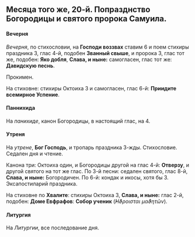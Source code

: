 
## Месяца того же, 20-й. Попразднство Богородицы и святого пророка Самуила.

#### Вечерня

*Вечерня*, по стихословии, на **Господи воззвах** ставим 6 и поем
стихиры праздника 3, глас 4-й, подобен **Званный свыше**, и пророка 3,
глас тот же, подобен: **Яко добля**, **Слава, и ныне:** 
самогласен, глас тот же: **Давидскую песнь**. 

Прокимен.

На стиховне: стихиры Октоиха 3 и самогласен, глас 6-й: **Приидите всемирное Успение**.

#### Паннихида

На *панихиде*, канон Богородицы, в настоящий глас, на 4.

#### Утреня

На *утрене*, **Бог Господь**, и тропарь праздника 3-жды. 
Стихословие. Седален дня и чтение.

Канона три: Октоиха один, и Богородицы другой на глас 4-й: **Отверзу**, 
и другой святого на тот же глас. 
По 3-й песни: седален святого, глас 8-й, **Слава, и ныне:** Богородичен. 
По 6-й: кондак и икосы, хотя бы 3. 
Эксапостиларий праздника.

На стиховне по **Хвалите**: стихиры Октоиха 3, **Слава, и ныне:** глас 2-й, 
подобен: **Доме Евфрафов**: **Собор ученик** (*̓́Ηϑροισται μαϑητῶν*).
 
#### Литургия

На *Литургии*, все последование дня.
